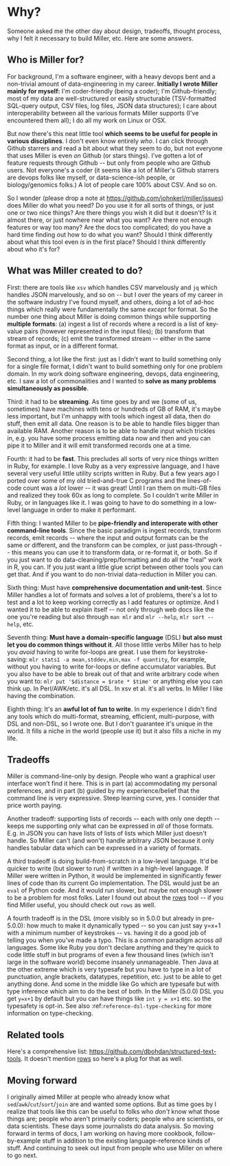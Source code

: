<!---  PLEASE DO NOT EDIT DIRECTLY. EDIT THE .md.in FILE PLEASE. --->
# Why?

Someone asked me the other day about design, tradeoffs, thought process, why I felt it necessary to build Miller, etc. Here are some answers.

## Who is Miller for?

For background, I'm a software engineer, with a heavy devops bent and a non-trivial amount of data-engineering in my career. **Initially I wrote Miller mainly for myself:** I'm coder-friendly (being a coder); I'm Github-friendly; most of my data are well-structured or easily structurable (TSV-formatted SQL-query output, CSV files, log files, JSON data structures); I care about interoperability between all the various formats Miller supports (I've encountered them all); I do all my work on Linux or OSX.

But now there's this neat little tool **which seems to be useful for people in various disciplines**. I don't even know entirely *who*. I can click through Github starrers and read a bit about what they seem to do, but not everyone that uses Miller is even *on* Github (or stars things). I've gotten a lot of feature requests through Github -- but only from people who are Github users.  Not everyone's a coder (it seems like a lot of Miller's Github starrers are devops folks like myself, or data-science-ish people, or biology/genomics folks.) A lot of people care 100% about CSV. And so on.

So I wonder (please drop a note at https://github.com/johnkerl/miller/issues) does Miller do what you need? Do you use it for all sorts of things, or just one or two nice things? Are there things you wish it did but it doesn't? Is it almost there, or just nowhere near what you want? Are there not enough features or way too many? Are the docs too complicated; do you have a hard time finding out how to do what you want? Should I think differently about what this tool even *is* in the first place? Should I think differently about who it's for?

## What was Miller created to do?

First: there are tools like ``xsv`` which handles CSV marvelously and ``jq`` which handles JSON marvelously, and so on -- but I over the years of my career in the software industry I've found myself, and others, doing a lot of ad-hoc things which really were fundamentally the same *except* for format. So the number one thing about Miller is doing common things while supporting **multiple formats**: (a) ingest a list of records where a record is a list of key-value pairs (however represented in the input files); (b) transform that stream of records; (c) emit the transformed stream -- either in the same format as input, or in a different format.

Second thing, a lot like the first: just as I didn't want to build something only for a single file format, I didn't want to build something only for one problem domain. In my work doing software engineering, devops, data engineering, etc. I saw a lot of commonalities and I wanted to **solve as many problems simultaneously as possible**.

Third: it had to be **streaming**. As time goes by and we (some of us, sometimes) have machines with tens or hundreds of GB of RAM, it's maybe less important, but I'm unhappy with tools which ingest all data, then do stuff, then emit all data. One reason is to be able to handle files bigger than available RAM. Another reason is to be able to handle input which trickles in, e.g.  you have some process emitting data now and then and you can pipe it to Miller and it will emit transformed records one at a time.

Fourth: it had to be **fast**. This precludes all sorts of very nice things written in Ruby, for example. I love Ruby as a very expressive language, and I have several very useful little utility scripts written in Ruby. But a few years ago I ported over some of my old tried-and-true C programs and the lines-of-code count was a *lot* lower -- it was great! Until I ran them on multi-GB files and realized they took 60x as long to complete.  So I couldn't write Miller in Ruby, or in languages like it. I was going to have to do something in a low-level language in order to make it performant.

Fifth thing: I wanted Miller to be **pipe-friendly and interoperate with other command-line tools**.  Since the basic paradigm is ingest records, transform records, emit records -- where the input and output formats can be the same or different, and the transform can be complex, or just pass-through -- this means you can use it to transform data, or re-format it, or both. So if you just want to do data-cleaning/prep/formatting and do all the "real" work in R, you can. If you just want a little glue script between other tools you can get that. And if you want to do non-trivial data-reduction in Miller you can.

Sixth thing: Must have **comprehensive documentation and unit-test**. Since Miller handles a lot of formats and solves a lot of problems, there's a lot to test and a lot to keep working correctly as I add features or optimize. And I wanted it to be able to explain itself -- not only through web docs like the one you're reading but also through ``man mlr`` and ``mlr --help``, ``mlr sort --help``, etc.

Seventh thing: **Must have a domain-specific language** (DSL) **but also must let you do common things without it**. All those little verbs Miller has to help you *avoid* having to write for-loops are great. I use them for keystroke-saving: ``mlr stats1 -a mean,stddev,min,max -f quantity``, for example, without you having to write for-loops or define accumulator variables. But you also have to be able to break out of that and write arbitrary code when you want to: ``mlr put '$distance = $rate * $time'`` or anything else you can think up. In Perl/AWK/etc.  it's all DSL. In xsv et al.  it's all verbs. In Miller I like having the combination.

Eighth thing: It's an **awful lot of fun to write**. In my experience I didn't find any tools which do multi-format, streaming, efficient, multi-purpose, with DSL and non-DSL, so I wrote one. But I don't guarantee it's unique in the world. It fills a niche in the world (people use it) but it also fills a niche in my life.

## Tradeoffs

Miller is command-line-only by design. People who want a graphical user interface won't find it here.  This is in part (a) accommodating my personal preferences, and in part (b) guided by my experience/belief that the command line is very expressive. Steep learning curve, yes. I consider that price worth paying.

Another tradeoff: supporting lists of records -- each with only one depth -- keeps me supporting only what can be expressed in *all* of those formats.  E.g. in JSON you can have lists of lists of lists which Miller just doesn't handle. So Miller can't (and won't) handle arbitrary JSON because it only handles tabular data which can be expressed in a variety of formats.

A third tradeoff is doing build-from-scratch in a low-level language. It'd be quicker to write (but slower to run) if written in a high-level language. If Miller were written in Python, it would be implemented in significantly fewer lines of code than its current Go implementation. The DSL would just be an ``eval`` of Python code. And it would run slower, but maybe not enough slower to be a problem for most folks. Later I found out about the [rows](https://github.com/turicas/rows) tool -- if you find Miller useful, you should check out ``rows`` as well.

A fourth tradeoff is in the DSL (more visibly so in 5.0.0 but already in pre-5.0.0): how much to make it dynamically typed -- so you can just say y=x+1 with a minimum number of keystrokes -- vs. having it do a good job of telling you when you've made a typo. This is a common paradigm across *all* languages.  Some like Ruby you don't declare anything and they're quick to code little stuff in but programs of even a few thousand lines (which isn't large in the software world) become insanely unmanageable.  Then Java at the other extreme which is very typesafe but you have to type in a lot of punctuation, angle brackets, datatypes, repetition, etc. just to be able to get anything done. And some in the middle like Go which are typesafe but with type inference which aim to do the best of both. In the Miller (5.0.0) DSL you get ``y=x+1`` by default but you can have things like ``int y = x+1`` etc. so the typesafety is opt-in. See also :ref:`reference-dsl-type-checking` for more information on type-checking.

## Related tools

Here's a comprehensive list: https://github.com/dbohdan/structured-text-tools. It doesn't mention [rows](https://github.com/turicas/rows) so here's a plug for that as well.

## Moving forward

I originally aimed Miller at people who already know what ``sed``/``awk``/``cut``/``sort``/``join`` are and wanted some options. But as time goes by I realize that tools like this can be useful to folks who *don't* know what those things are; people who aren't primarily coders; people who are scientists, or data scientists. These days some journalists do data analysis.  So moving forward in terms of docs, I am working on having more cookbook, follow-by-example stuff in addition to the existing language-reference kinds of stuff.  And continuing to seek out input from people who use Miller on where to go next.
